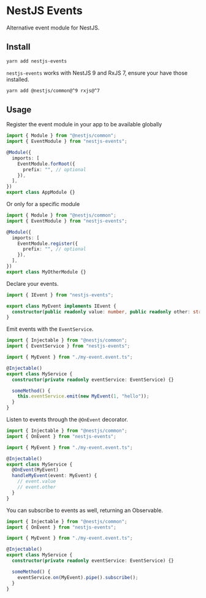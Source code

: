 # NestJS Events

Alternative event module for NestJS.

## Install

```sh
yarn add nestjs-events
```

`nestjs-events` works with NestJS 9 and RxJS 7, ensure your have those installed.

```sh
yarn add @nestjs/common@^9 rxjs@^7
```

## Usage

Register the event module in your app to be available globally

```ts
import { Module } from "@nestjs/common";
import { EventModule } from "nestjs-events";

@Module({
  imports: [
    EventModule.forRoot({
      prefix: "", // optional
    }),
  ],
})
export class AppModule {}
```

Or only for a specific module

```ts
import { Module } from "@nestjs/common";
import { EventModule } from "nestjs-events";

@Module({
  imports: [
    EventModule.register({
      prefix: "", // optional
    }),
  ],
})
export class MyOtherModule {}
```

Declare your events.

```ts
import { IEvent } from "nestjs-events";

export class MyEvent implements IEvent {
  constructor(public readonly value: number, public readonly other: string);
}
```

Emit events with the `EventService`.

```ts
import { Injectable } from "@nestjs/common";
import { EventService } from "nestjs-events";

import { MyEvent } from "./my-event.event.ts";

@Injectable()
export class MyService {
  constructor(private readonly eventService: EventService) {}

  someMethod() {
    this.eventService.emit(new MyEvent(1, "hello"));
  }
}
```

Listen to events through the `@OnEvent` decorator.

```ts
import { Injectable } from "@nestjs/common";
import { OnEvent } from "nestjs-events";

import { MyEvent } from "./my-event.event.ts";

@Injectable()
export class MyService {
  @OnEvent(MyEvent)
  handleMyEvent(event: MyEvent) {
    // event.value
    // event.other
  }
}
```

You can subscribe to events as well, returning an Observable.

```ts
import { Injectable } from "@nestjs/common";
import { OnEvent } from "nestjs-events";

import { MyEvent } from "./my-event.event.ts";

@Injectable()
export class MyService {
  constructor(private readonly eventService: EventService) {}

  someMethod() {
    eventService.on(MyEvent).pipe().subscribe();
  }
}
```
